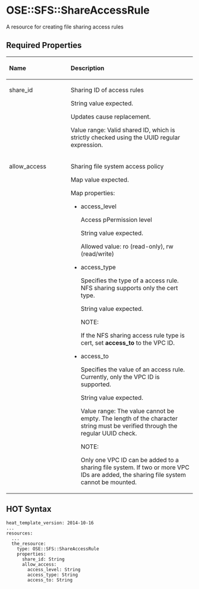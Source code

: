 # OSE::SFS::ShareAccessRule<a name="EN-US_TOPIC_0103361354"></a>

A resource for creating file sharing access rules

## Required Properties<a name="section1839672955219"></a>

<a name="table1436012398521"></a>
<table><thead align="left"><tr id="row5362439175216"><th class="cellrowborder" valign="top" width="33%" id="mcps1.1.3.1.1"><p id="p336213910528"><a name="p336213910528"></a><a name="p336213910528"></a><strong id="b57962024133315"><a name="b57962024133315"></a><a name="b57962024133315"></a>Name</strong></p>
</th>
<th class="cellrowborder" valign="top" width="67%" id="mcps1.1.3.1.2"><p id="p73621939125214"><a name="p73621939125214"></a><a name="p73621939125214"></a><strong id="b57984242335"><a name="b57984242335"></a><a name="b57984242335"></a>Description</strong></p>
</th>
</tr>
</thead>
<tbody><tr id="row236253985220"><td class="cellrowborder" valign="top" width="33%" headers="mcps1.1.3.1.1 "><p id="p12886195405210"><a name="p12886195405210"></a><a name="p12886195405210"></a>share_id</p>
</td>
<td class="cellrowborder" valign="top" width="67%" headers="mcps1.1.3.1.2 "><p id="p1588619543527"><a name="p1588619543527"></a><a name="p1588619543527"></a>Sharing ID of access rules</p>
<p id="p3886205411529"><a name="p3886205411529"></a><a name="p3886205411529"></a>String value expected.</p>
<p id="p7886054125219"><a name="p7886054125219"></a><a name="p7886054125219"></a>Updates cause replacement.</p>
<p id="p20886155417525"><a name="p20886155417525"></a><a name="p20886155417525"></a>Value range: Valid shared ID, which is strictly checked using the UUID regular expression.</p>
</td>
</tr>
<tr id="row13362239135216"><td class="cellrowborder" valign="top" width="33%" headers="mcps1.1.3.1.1 "><p id="p3362139205211"><a name="p3362139205211"></a><a name="p3362139205211"></a>allow_access</p>
</td>
<td class="cellrowborder" valign="top" width="67%" headers="mcps1.1.3.1.2 "><p id="p12357141513543"><a name="p12357141513543"></a><a name="p12357141513543"></a>Sharing file system access policy</p>
<p id="p133572158542"><a name="p133572158542"></a><a name="p133572158542"></a>Map value expected.</p>
<p id="p23571415145414"><a name="p23571415145414"></a><a name="p23571415145414"></a>Map properties:</p>
<a name="ul229519206549"></a><a name="ul229519206549"></a><ul id="ul229519206549"><li>access_level<p id="p3142134719544"><a name="p3142134719544"></a><a name="p3142134719544"></a>Access pPermission level</p>
<p id="p2142154745415"><a name="p2142154745415"></a><a name="p2142154745415"></a>String value expected.</p>
<p id="p5142347135410"><a name="p5142347135410"></a><a name="p5142347135410"></a>Allowed value: ro (read-only), rw (read/write)</p>
</li><li>access_type<p id="p648992195517"><a name="p648992195517"></a><a name="p648992195517"></a>Specifies the type of a access rule. NFS sharing supports only the cert type.</p>
<p id="p104891425558"><a name="p104891425558"></a><a name="p104891425558"></a>String value expected.</p>
<div class="note" id="note12689145195519"><a name="note12689145195519"></a><a name="note12689145195519"></a><span class="notetitle"> NOTE: </span><div class="notebody"><p id="p46891751175516"><a name="p46891751175516"></a><a name="p46891751175516"></a>If the NFS sharing access rule type is cert, set <strong id="b10879520154319"><a name="b10879520154319"></a><a name="b10879520154319"></a>access_to</strong> to the VPC ID.</p>
</div></div>
</li><li>access_to<p id="p513714216568"><a name="p513714216568"></a><a name="p513714216568"></a>Specifies the value of an access rule. Currently, only the VPC ID is supported.</p>
<p id="p525285114560"><a name="p525285114560"></a><a name="p525285114560"></a>String value expected.</p>
<p id="p825211511562"><a name="p825211511562"></a><a name="p825211511562"></a>Value range: The value cannot be empty. The length of the character string must be verified through the regular UUID check.</p>
<div class="note" id="note151111746573"><a name="note151111746573"></a><a name="note151111746573"></a><span class="notetitle"> NOTE: </span><div class="notebody"><p id="p1011113417575"><a name="p1011113417575"></a><a name="p1011113417575"></a>Only one VPC ID can be added to a sharing file system. If two or more VPC IDs are added, the sharing file system cannot be mounted.</p>
</div></div>
</li></ul>
</td>
</tr>
</tbody>
</table>

## HOT Syntax<a name="section198441347135713"></a>

```
heat_template_version: 2014-10-16
...
resources:
  ...
  the_resource:
    type: OSE::SFS::ShareAccessRule
    properties:
      share_id: String
      allow_access:
        access_level: String
        access_type: String
        access_to: String
```

